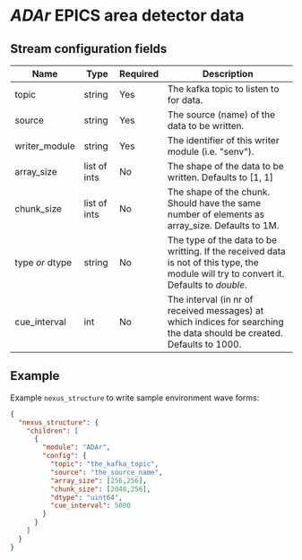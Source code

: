 # *ADAr* EPICS area detector data

## Stream configuration fields

|Name|Type|Required|Description|
---|---|---|---|
topic|string|Yes|The kafka topic to listen to for data.|
source|string|Yes|The source (name) of the data to be written.|
writer_module|string|Yes|The identifier of this writer module (i.e. "senv").|
array_size|list of ints|No|The shape of the data to be written. Defaults to [1, 1]|
chunk_size|list of ints|No|The shape of the chunk. Should have the same number of elements as array_size. Defaults to 1M.|
type _or_ dtype|string|No|The type of the data to be writting. If the received data is not of this type, the module will try to convert it. Defaults to _double_.|
cue_interval|int|No|The interval (in nr of received messages) at which indices for searching the data should be created. Defaults to 1000.|

## Example

Example `nexus_structure` to write sample environment wave forms:

```json
{
  "nexus_structure": {
    "children": [
      {
        "module": "ADAr",
        "config": {
          "topic": "the_kafka_topic",
          "source": "the_source_name",
          "array_size": [256,256],
          "chunk_size": [2048,256],
          "dtype": "uint64",
          "cue_interval": 5000
        }
      }
    ]
  }
}
```


